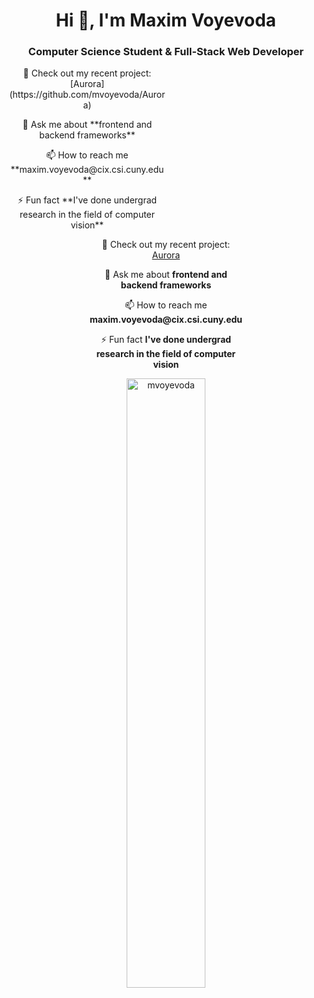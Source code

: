 <h1 align="center">Hi 👋, I'm Maxim Voyevoda</h1>
<h3 align="center">Computer Science Student & Full-Stack Web Developer</h3>

<div style="width: 50%;" align="center">
  <p>🔭 Check out my recent project: [Aurora](https://github.com/mvoyevoda/Aurora)</p>

  <p>💬 Ask me about **frontend and backend frameworks**</p>

  <p>📫 How to reach me **maxim.voyevoda@cix.csi.cuny.edu**</p>

  <p>⚡ Fun fact **I've done undergrad research in the field of computer vision**</p>
</div>

<div style="width: 50%; margin: auto; text-align: center;">
  <p>🔭 Check out my recent project: <a href="https://github.com/mvoyevoda/Aurora">Aurora</a></p>

  <p>💬 Ask me about <strong>frontend and backend frameworks</strong></p>

  <p>📫 How to reach me <strong>maxim.voyevoda@cix.csi.cuny.edu</strong></p>

  <p>⚡ Fun fact <strong>I've done undergrad research in the field of computer vision</strong></p>
</div>




<p align="center">
  <img width="50%" src="https://github-readme-stats.vercel.app/api/top-langs?username=mvoyevoda&show_icons=true&locale=en&layout=compact" alt="mvoyevoda">
</p>
